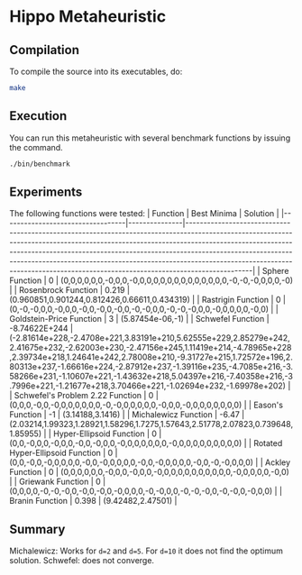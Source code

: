 # Hippo Metaheuristic

## Compilation

To compile the source into its executables, do:

```bash
make
```

## Execution

You can run this metaheuristic with several benchmark functions by issuing the command.

```bash
./bin/benchmark
```

## Experiments

The following functions were tested:
| Function                         | Best Minima   | Solution                                                                                                                                                                                                                                                                                                                                                                                                               |
|----------------------------------|---------------|------------------------------------------------------------------------------------------------------------------------------------------------------------------------------------------------------------------------------------------------------------------------------------------------------------------------------------------------------------------------------------------------------------------------|
| Sphere Function                  | 0             | (0,0,0,0,0,0,-0,0,0,-0,0,0,0,0,0,0,0,0,0,0,0,0,0,-0,-0,-0,0,0,0,-0)                                                                                                                                                                                                                                                                                                                                                    |
| Rosenbrock Function              | 0.219         | (0.960851,0.901244,0.812426,0.66611,0.434319)                                                                                                                                                                                                                                                                                                                                                                          |
| Rastrigin Function               | 0             | (0,-0,-0,0,0,-0,0,0,-0,0,-0,0,-0,0,-0,-0,0,0,-0,-0,-0,0,0,-0,0,0,0,0,-0,0)                                                                                                                                                                                                                                                                                                                                             |
| Goldstein-Price Function         | 3             | (5.87454e-06,-1)                                                                                                                                                                                                                                                                                                                                                                                                       |
| Schwefel Function                | -8.74622E+244 | (-2.81614e+228,-2.4708e+221,3.83191e+210,5.62555e+229,2.85279e+242,2.41675e+232,-2.62003e+230,-2.47156e+245,1.11419e+214,-4.78965e+228,2.39734e+218,1.24641e+242,2.78008e+210,-9.31727e+215,1.72572e+196,2.80313e+237,-1.66616e+224,-2.87912e+237,-1.39116e+235,-4.7085e+216,-3.58266e+231,-1.10607e+221,-1.43632e+218,5.04397e+216,-7.40358e+216,-3.7996e+221,-1.21677e+218,3.70466e+221,-1.02694e+232,-1.69978e+202) |
| Schwefel's Problem 2.22 Function | 0             | (0,0,0,-0,0,-0,0,0,0,0,0,0,-0,-0,0,0,0,0,0,-0,0,0,-0,0,0,0,0,0,0,0)                                                                                                                                                                                                                                                                                                                                                    |
| Eason's Function                 | -1            | (3.14188,3.1416)                                                                                                                                                                                                                                                                                                                                                                                                       |
| Michalewicz Function             | -6.47         | (2.03214,1.99323,1.28921,1.58296,1.7275,1.57643,2.51778,2.07823,0.739648,1.85955)                                                                                                                                                                                                                                                                                                                                      |
| Hyper-Ellipsoid Function         | 0             | (0,0,-0,0,0,-0,0,0,-0,0,-0,0,0,-0,0,0,0,0,0,0,-0,0,0,0,0,0,0,0,0,0)                                                                                                                                                                                                                                                                                                                                                    |
| Rotated Hyper-Ellipsoid Function | 0             | (0,0,-0,0,-0,0,0,0,0,-0,0,-0,0,0,0,0,-0,0,-0,0,0,0,0,-0,0,-0,-0,0,0,0)                                                                                                                                                                                                                                                                                                                                                 |
| Ackley Function                  | 0             | (0,0,0,0,0,0,-0,0,0,-0,0,0,-0,0,0,0,0,0,0,0,0,0,0,-0,0,0,0,0,-0,0)                                                                                                                                                                                                                                                                                                                                                     |
| Griewank Function                | 0             | (0,0,0,0,-0,-0,-0,0,-0,0,-0,0,-0,0,0,0,-0,-0,0,0,-0,-0,-0,0,-0,-0,0,-0,0,0)                                                                                                                                                                                                                                                                                                                                            |
| Branin Function                  | 0.398         | (9.42482,2.47501)                                                                                                                                                                                                                                                                                                                                                                                                      |

## Summary

Michalewicz: Works for `d=2` and `d=5`. For `d=10` it does not find the optimum solution.
Schwefel: does not converge.